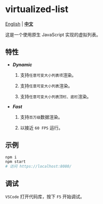 # virtualized-list

[English](README.md) | [**中文**](README.zh-CN.md)

这是一个使用原生 JavaScript 实现的虚拟列表。

## 特性

- ***Dynamic***

    1. 支持`任意可变大小列表项`渲染。

    1. 支持`任意可变大小列表`渲染。

    1. 支持`任意可变大小列表顶栏、底栏`渲染。

- ***Fast***

    1. 支持`百万级`数据渲染。

    1. 以接近 `60 FPS` 运行。

## 示例

```bash
npm i
npm start
# 访问 https://localhost:8080/
```

## 调试

`VSCode` 打开代码库，按下 `F5`  开始调试。
